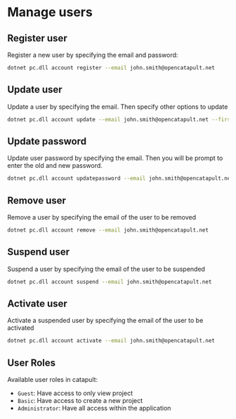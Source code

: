 # Manage users

## Register user

Register a new user by specifying the email and password:
```sh
dotnet pc.dll account register --email john.smith@opencatapult.net
```

## Update user

Update a user by specifying the email. Then specify other options to update
```sh
dotnet pc.dll account update --email john.smith@opencatapult.net --firstname John --lastname Smith
```

## Update password

Update user password by specifying the email. Then you will be prompt to enter the old and new password.
```sh
dotnet pc.dll account updatepassword --email john.smith@opencatapult.net
```

## Remove user

Remove a user by specifying the email of the user to be removed
```sh
dotnet pc.dll account remove --email john.smith@opencatapult.net
```

## Suspend user

Suspend a user by specifying the email of the user to be suspended
```sh
dotnet pc.dll account suspend --email john.smith@opencatapult.net
```

## Activate user

Activate a suspended user by specifying the email of the user to be activated
```sh
dotnet pc.dll account activate --email john.smith@opencatapult.net
```

## User Roles

Available user roles in catapult:
- `Guest`: Have access to only view project 
- `Basic`: Have access to create a new project
- `Administrator`: Have all access within the application



